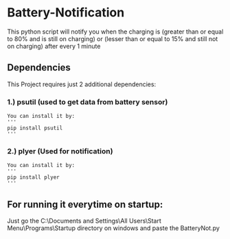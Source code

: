 # Battery-Notification
This python script will notify you when the charging is (greater than or equal to 80% and is still on charging) or (lesser than or equal to 15% and still not on charging) after every 1 minute 

## Dependencies
This Project requires just 2 additional dependencies:
###   1.) psutil (used to get data from battery sensor)
    You can install it by:
    ''' 
    pip install psutil 
    '''
    
###   2.) plyer (Used for notification)
    You can install it by:
    '''
    pip install plyer
    '''

## For running it everytime on startup:
  Just go the C:\Documents and Settings\All Users\Start Menu\Programs\Startup directory on windows and paste the BatteryNot.py
